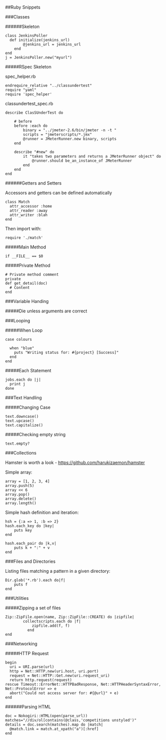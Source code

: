 ##Ruby Snippets

###Classes

######Skeleton

    class JenkinsPoller
      def initialize(jenkins_url)
    		@jenkins_url = jenkins_url
    	end
    end
    j = JenkinsPoller.new("myurl")

#####RSpec Skeleton

spec_helper.rb

    endrequire_relative "../classundertest"
    require "yaml"
    require 'spec_helper'

classundertest_spec.rb

    describe ClasSUnderTest do
    
        # before
    	before :each do
    		binary = "../jmeter-2.6/bin/jmeter -n -t "
    		scripts = "jmeterscripts/*.jmx"
        	@runner = JMeterRunner.new binary, scripts
    	end 
    
    	describe "#new" do
    		it "takes two parameters and returns a JMeterRunner object" do
    			@runner.should be_an_instance_of JMeterRunner
    		end
    	end	
    end

######Getters and Setters

Accessors and getters can be defined automatically

    class Match
      attr_accessor :home
      attr_reader :away
      attr_writer :blah
    end
    
Then import with:

    require './match'
    
#####Main Method

    if __FILE__ == $0

#####Private Method

    # Private method comment
    private
    def get_detail(doc)
      # Content
    end

###Variable Handing

#####Die unless arguments are correct

###Looping

#####When Loop

    case colours

      when "blue"
        puts "Writing status for: #{project} [Success]"
      end 
    end

#####Each Statement

    jobs.each do |j|
      print j
    done

###Text Handling

#####Changing Case

    text.downcase()
    text.upcase()
    text.capitalize()
    
#####Checking empty string

    text.empty?

###Collections

Hamster is worth a look - https://github.com/harukizaemon/hamster

Simple array:

    array = [1, 2, 3, 4]
    array.push(5)
    array << 6
    array.pop()
    array.delete()
    array.length()
    

Simple hash definition and iteration:

    hsh = {:a => 1, :b => 2}
    hash.each_key do |key|
        puts key
    end
    
    hash.each_pair do |k,v|
        puts k + ":" + v
    end

###Files and Directories

Listing files matching a pattern in a given directory:

    Dir.glob('*.rb').each do|f|
        puts f
    end
    
###Utilities

#####Zipping a set of files

    Zip::ZipFile.open(name, Zip::ZipFile::CREATE) do |zipfile|
    		collectscripts.each do |f|
			    zipfile.add(f, f)
			  end
	end

###Networking

#####HTTP Request

    begin
      uri = URI.parse(url)
      http = Net::HTTP.new(uri.host, uri.port)
      request = Net::HTTP::Get.new(uri.request_uri)
      return http.request(request)
    rescue Timeout::ErrorNet::HTTPBadResponse, Net::HTTPHeaderSyntaxError, Net::ProtocolError => e
      abort("Could not access server for: #{@url}" + e)
    end 

######Parsing HTML

    doc = Nokogiri::HTML(open(parse_url))
    matches="//div/ol[contains(@class,'competitions unstyled')"
    details = doc.search(matches).map do |match|
      @match.link = match.at_xpath("a")[:href]
    end
    
